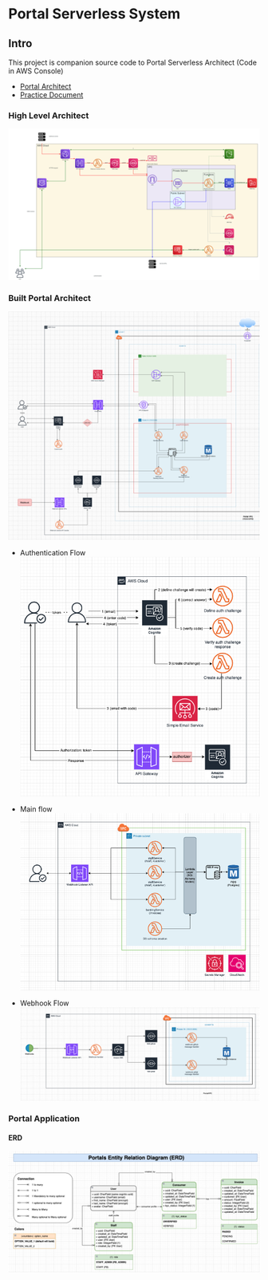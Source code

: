 # Portal Serverless System

## Intro
This project is companion source code to Portal Serverless Architect (Code in AWS Console)
- [Portal Architect](https://app.diagrams.net/#G1dRVjvGi18fWnYYDqWcG5BL1T5DxTfLXG)
- [Practice Document](https://docs.google.com/document/d/1WXbl9EBLVajw6XhQTwh51pjjvvE-s2hDAJscNiW_ymw/edit?usp=sharing)

### High Level Architect
![](./documents/high-level-architect.png)

### Built Portal Architect
![](./documents/built-architect.png)

- Authentication Flow
![](./documents/portal-authentication-flow.png)

- Main flow
![](./documents/main-app-flow.png)

- Webhook Flow
![](./documents/webhook-flow.png)

### Portal Application
#### ERD

![](./documents/Portal-ERD.png)
